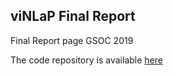 ## viNLaP Final Report

Final Report page GSOC 2019

The code repository is available [here](https://github.com/clips/gsoc2019_vinlap)

